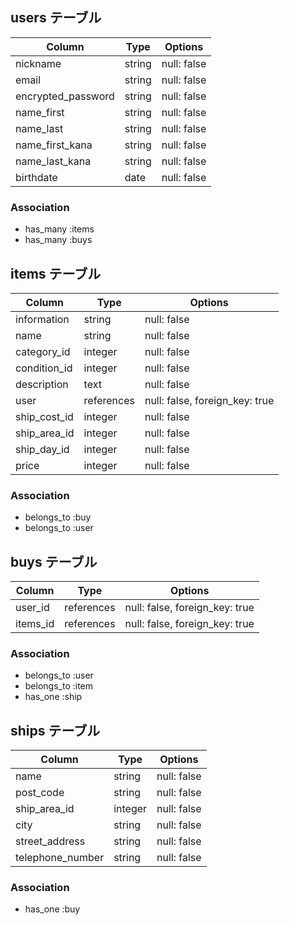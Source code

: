 ## users テーブル

| Column             | Type   | Options     |
| ------------------ | ------ | ----------- |
| nickname           | string | null: false |
| email              | string | null: false|
| encrypted_password | string | null: false |
| name_first         | string | null: false |
| name_last          | string | null: false |
| name_first_kana    | string | null: false |
| name_last_kana     | string | null: false |
| birthdate          | date   | null: false |


### Association

- has_many :items
- has_many :buys


## items テーブル

| Column         | Type   | Options     |
| ------         | ------ | ----------- |
| information    | string | null: false |
| name           | string | null: false |
| category_id    | integer | null: false |
| condition_id   | integer | null: false |
| description    | text   | null: false |
| user           | references | null: false, foreign_key: true |
| ship_cost_id   | integer | null: false |
| ship_area_id   | integer | null: false |
| ship_day_id    | integer | null: false |
| price          | integer | null: false |
 
### Association

- belongs_to :buy
- belongs_to :user


## buys テーブル

| Column    | Type       | Options                        |
| ------    | ---------- | ------------------------------ |
| user_id   | references | null: false, foreign_key: true |
| items_id  | references | null: false, foreign_key: true |

### Association

- belongs_to :user
- belongs_to :item
- has_one :ship

## ships テーブル

| Column           | Type       | Options      |
| -------          | ---------- | -------------|
| name             | string     | null: false  |
| post_code        | string     | null: false  |
| ship_area_id     | integer    | null: false  |
| city             | string     | null: false  |
| street_address   | string     | null: false  |
| telephone_number | string     | null: false  |

### Association

- has_one :buy
